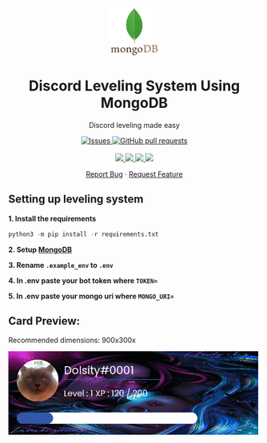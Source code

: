 <p align="center">
    <img width="100px" src="data/images/logo.png" />
</p>

<h1 align="center">
    Discord Leveling System Using MongoDB
</h1>

<p align="center">
    Discord leveling made easy
</p>

</p>
<p align="center">
    <a href="https://github.com/dolsity/discord-leveling-mongodb/issues">
        <img alt="Issues" src="https://img.shields.io/github/issues/dolsity/discord-leveling-mongodb?color=0088ff" />
    </a>
<a href="https://github.com/dolsity/discord-leveling-mongodb/pulls">
    <img alt="GitHub pull requests" src="https://img.shields.io/github/issues-pr/dolsity/discord-leveling-mongodb?color=0088ff" />
</a>
<br />
<br />
<a href="https://discord.com">
    <img src="https://img.shields.io/badge/Platform%20-Discord%20%E2%86%92-gray.svg?colorA=5865F2&colorB=4552d9&style=for-the-badge"/>
</a>
<a href="https://www.python.org/downloads/release/python-3101/">
    <img src="https://img.shields.io/badge/Python%20-v3.10.1%20%E2%86%92-gray.svg?colorA=Ffd43b&colorB=306998&style=for-the-badge"/>
</a>
 <a href="https://docs.nextcord.dev/en/stable/">
    <img src="https://img.shields.io/badge/Library%20-Nextcord%20%E2%86%92-gray.svg?colorA=eed142&colorB=fed142&style=for-the-badge"/>
</a>
<a href="https://www.mongodb.com">
    <img src="https://img.shields.io/badge/Database%20-MongoDB%20%E2%86%92-gray.svg?colorA=10821b&colorB=065e0f&style=for-the-badge"/>
</p>

<p align="center">
    <a href="https://github.com/dolsity/discord-leveling-mongodb/issues/new/choose">Report Bug</a>
    ·
    <a href="https://github.com/dolsity/discord-leveling-mongodb/issues/new/choose">Request Feature</a>
</p>

<h2>Setting up leveling system</h2>

**<p>1. Install the requirements</p>**

```python
python3 -m pip install -r requirements.txt
```
**<p>2. Setup <a href="https://www.mongodb.com">MongoDB</a></p>**
**<p>3. Rename `.example_env` to `.env`</p>**
**<p>4. In .env paste your bot token where `TOKEN=`</p>**
**<p>5. In .env paste your mongo uri where `MONGO_URI=`</p>**


<h2>Card Preview:</h2>
<p>Recommended dimensions: 900x300x</p>
<img width="500px" src="data/images/card.png" />
